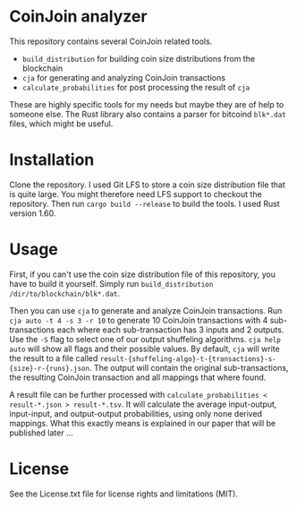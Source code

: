 # CoinJoin analyzer
This repository contains several CoinJoin related tools.
* `build_distribution` for building coin size distributions from the blockchain
* `cja` for generating and analyzing CoinJoin transactions
* `calculate_probabilities` for post processing the result of `cja`

These are highly specific tools for my needs but maybe they are of help to someone else.
The Rust library also contains a parser for bitcoind `blk*.dat` files, which might be useful.

# Installation
Clone the repository.
I used Git LFS to store a coin size distribution file that is quite large. 
You might therefore need LFS support to checkout the repository.
Then run `cargo build --release` to build the tools.
I used Rust version 1.60.

# Usage
First, if you can't use the coin size distribution file of this repository, you have to build it yourself.
Simply run `build_distribution /dir/to/blockchain/blk*.dat`.

Then you can use `cja` to generate and analyze CoinJoin transactions.
Run `cja auto -t 4 -s 3 -r 10` to generate 10 CoinJoin transactions with 4 sub-transactions each where each sub-transaction has 3 inputs and 2 outputs.
Use the `-S` flag to select one of our output shuffeling algorithms. `cja help auto` will show all flags and their possible values.
By default, `cja` will write the result to a file called `result-{shuffeling-algo}-t-{transactions}-s-{size}-r-{runs}.json`.
The output will contain the original sub-transactions, the resulting CoinJoin transaction and all mappings that where found.

A result file can be further processed with `calculate_probabilities < result-*.json > result-*.tsv`.
It will calculate the average input-output, input-input, and output-output probabilities, using only none derived mappings.
What this exactly means is explained in our paper that will be published later ...

# License

See the License.txt file for license rights and limitations (MIT).

